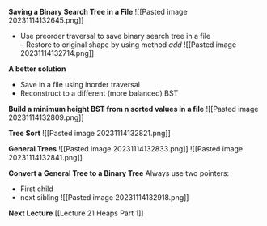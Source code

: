 **Saving a Binary Search Tree in a File**
![[Pasted image 20231114132645.png]]

* Use preorder traversal to save binary search tree in a file  
	– Restore to original shape by using method *add*
![[Pasted image 20231114132714.png]]

**A better solution**
* Save in a file using inorder traversal  
* Reconstruct to a different (more balanced) BST

**Build a minimum height BST from n sorted values in a file**
![[Pasted image 20231114132809.png]]

**Tree Sort**
![[Pasted image 20231114132821.png]]

**General Trees**
![[Pasted image 20231114132833.png]]
![[Pasted image 20231114132841.png]]

**Convert a General Tree to a Binary Tree**
Always use two pointers:  
* First child  
* next sibling
![[Pasted image 20231114132918.png]]

**Next Lecture** 
[[Lecture 21 Heaps Part 1]]
